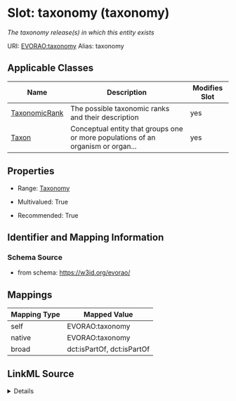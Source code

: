 

# Slot: taxonomy (taxonomy) 


_The taxonomy release(s) in which this entity exists_





URI: [EVORAO:taxonomy](https://w3id.org/evorao/taxonomy)
Alias: taxonomy

<!-- no inheritance hierarchy -->





## Applicable Classes

| Name | Description | Modifies Slot |
| --- | --- | --- |
| [TaxonomicRank](TaxonomicRank.md) | The possible taxonomic ranks and their description |  yes  |
| [Taxon](Taxon.md) | Conceptual entity that groups one or more populations of an organism or organ... |  yes  |







## Properties

* Range: [Taxonomy](Taxonomy.md)

* Multivalued: True

* Recommended: True





## Identifier and Mapping Information







### Schema Source


* from schema: https://w3id.org/evorao/




## Mappings

| Mapping Type | Mapped Value |
| ---  | ---  |
| self | EVORAO:taxonomy |
| native | EVORAO:taxonomy |
| broad | dct:isPartOf, dct:isPartOf |




## LinkML Source

<details>
```yaml
name: taxonomy
description: The taxonomy release(s) in which this entity exists
title: taxonomy
from_schema: https://w3id.org/evorao/
broad_mappings:
- dct:isPartOf
- dct:isPartOf
rank: 1000
alias: taxonomy
domain_of:
- TaxonomicRank
- Taxon
range: Taxonomy
required: false
recommended: true
multivalued: true

```
</details>